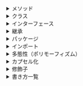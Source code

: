 <details>
<summary>メソッド</summary>

<details>
<summary>オーバーロード（多重定義）</summary>

- 同じ名前のメソッドを定義すること
- 引数の型か数を変えること
  
</details>

<details>
<summary>コンストラクタ</summary>

- インスタンス生成時に自動的に実行される
- クラスはインスタンス化の際、必ずコンストラクタを実行する
- すべてのコンストラクタは、親クラスのコンストラクタを呼び出す
- コードに記載がないとき、自動的に引数なしの親クラスのコンストラクタを呼び出す
- クラスと同名にすること
- 戻り値なし

<details>
<summary>引数を渡すとき</summary>

- `クラス名 インスタンス名 = new クラス名(実引数1, 実引数2...);`
  
</details>

<details>
<summary>デフォルトコンストラクタ</summary>

- コンストラクタが1つもないとき自動的にコンパイル時に追加される
- 引数、処理内容なし

</details>

<details>
<summary>他のコンストラクタの呼び出し</summary>

- `this(引数);`
- コンストラクタの先頭に記述する
  
</details>

<details>
<summary>親クラスのコンストラクタの呼び出し</summary>

- `super(引数);`
- コンストラクタの先頭に記述する
  
</details>

<details>
<summary>他のコンストラクタと親クラスのコンストラクタを両方呼び出したい</summary>

- 一緒には書けないので`this()`を先に呼出し、呼び出した先のコンストラクタで`super()`を記述する

</details>
</details>

</details>

<details>
<summary>クラス</summary>

<details>
<summary>フィールド</summary>

- クラスブロック内に宣言された変数
- 整数変数は0で初期化される
- 文字列はnullで初期化される

<details>
<summary>定数フィールド</summary>

- フィールド宣言の先頭に`final`をつけると書き換えられなくなる

</details>
</details>
<details>
<summary>インスタンス</summary>

- Hero h2としてh2 = h1としても、h1を別のところから参照できる変数が増えただけで、Heroクラスのインスタンス自体はh1の一個のみである
- 同じパッケージの、別のソースファイルのクラスはクラス名のみで呼び出せる

- 宣言
  - `クラス型名 変数名;`
  - ex: Hero h1;
- インスタンスを生成して代入
  - `変数名 = new クラス型名();`
  - ex: `h1 = new Hero();`

</details>


<details>
<summary>初期化ブロック（初期化子）</summary>

- コンストラクタより先に実行される名前のないブロック
- 複数のコンストラクタに共通する処理を実行
- 1つのクラスに複数列記可能。上から順に処理される

<details>
<summary>インスタンス初期化子</summary>

- インスタンスが生成される度にこのブロック内の処理が実行される
- `{ 処理内容 }`
  
</details>
<details>
<summary>クラス初期化子（静的初期化ブロック）</summary>

- クラスがはじめてロードされたときに1回だけ実行される
- `static { 処理内容 }`

</details>
<details>
<summary>初期化ブロックの実行</summary>

1.superクラスのコンストラクタ呼び出し
2.初期化ブロック
3.自分のクラスのコンストラクタ
  
</details>
</details>
</details>
<details>
<summary>インターフェース</summary>

- 抽象度の高い抽象クラスを特別扱いする
- `public interface インターフェース名 { ... }`
  
<details>
<summary>インターフェースの条件</summary>

- 基本的に、すべてのメソッドが抽象メソッドである
  - インターフェース内で宣言されたメソッドは、自動的に public かつ abstract になるので省略可能
  - インターフェース内で処理内容を持てるメソッド
    - defaultメソッド
      - `default 戻り値の型 メソッド名(引数リスト) { 処理のデフォルト実装 }`
      - 継承先でオーバーライドされなかった場合、自動的にデフォルト実装として定めた処理内容でオーバーライドされたものとみなされる
- 基本的に、フィールドを1つも持たない
  - 定数(publicstatic finalがついたフィールド)だけは宣言可能
    - その場合、public static finalは省略可能
      - ➡ インターフェース内でフィールドを宣言すると、自動的にpublic static finalが補われ、定数を宣言したことになる
`public`以外の修飾子は使用不可

</details>
<details>
<summary>インターフェースを継承して子クラスを定義する</summary>

- implements
  - `public class クラス名 implements インターフェース名 { ... }`

</details>
<details>
<summary>多重継承</summary>

- 通常、親クラスを複数持つことはできないが、インターフェースであれば、特別に多重継承が可能
- 親クラスが2つあると、同じ名前のメソッドを複数継承してしまう可能性がある。しかしインターフェースであれば必ずインターフェースを継承したクラスはそのメソッドをオーバーライドするので、そのような事故を防げる
- 多重継承の構文
  - `public class クラス名 implements 親インターフェース名1, 親インターフェース名2,... { ... }`
  
</details>
<details>
<summary>インターフェースからインターフェースへの継承</summary>

- `public interface インターフェース名 extends 親インターフェース名 { ... }`
- インターフェースの多重継承
  - `public interface インターフェース名 extends 親インターフェース名1, 親インターフェース名2... { ... }`
- 親クラスからの継承とインターフェースの実装を同時に行う
  - `public class クラス名 extends 親クラス implements 親インターフェース名1, 親インターフェース名2, ... { ... }`
  
</details>
</details>
<details>
<summary>継承</summary>

- 既存のクラスを元に、メソッドや変数を追加したクラスを作ること
- コンストラクタは継承しない
- 親クラスから見て、子クラスを複数定義することも可能
- 孫クラスや曾孫クラスも定義することも可能
- 多重継承は不可
  - 子クラスから見て、親クラスはひとつだけしか持てない

- 子クラスの定義
  -  `public class サブクラス名 extends スーパークラス名 { スーパークラスとの差分となるメンバ }`

- オーバーライド
  - 子クラスで親クラスのメソッドを再定義すること
  - 条件
    - 戻り値の型、メソッド名、引数の型と形がすべて同じであること
    - 子クラス内で定義し直せば上書きされる

- super
  - 今よりひとつ内側のインスタンス部分を指す予約語
  - 親インスタンス部分のフィールドを利用
    - `super.フィールド名`
  - 親インスタンス部分のメソッドを呼び出す
    - `super.メソッド名(引数)`
    - ex:

```java
   class PoisonMatango extends Matango {
   ...
   public void attack(Hero h) { // 親クラスのMatangoクラスにもあるメソッド
       super.attack(h); // 親クラスの内容を引き継ぐ
       ... // 子クラスでの追加部分
```

   - 祖父母インスタンス部分へのアクセス方法はない

- 抽象メソッド
  - 何もしないメソッド
  - 現時点では何をするかを確定できいないメソッド
  - 実装内容を持たないメソッド
  - `public abstract 戻り値の型 メソッド名(引数リスト);`
  - メソッドだが`{}`ではなく`;`をつける
  - 実装
    - 未定だったメソッドの内容が確定すること

</details>


<details>
<summary>パッケージ</summary>

- クラスを分類する仕組み
- クラスをパッケージに所属させる
  - `package 所属させたいパッケージ名;`
  - ソースコードの先頭に記述すること
 
- 完全限定クラス名
  - パッケージに入れたクラスは、パッケージ名も書かないと指定できなくなる
  - パッケージ名を先頭につけた完全なクラス名のことを完全限定クラス名、完全修飾クラス名、略してFQCNという
  - `パッケージ名.クラス名`
  - 同じパッケージ内で他のクラスを呼び出す際は、クラス名のみでいいが、完全限定クラス名を使用してもエラーにはならない
    
  
</details>

<details>
<summary>インポート</summary>

- 一度クラスやパッケージをインポートすればそのコード内で長い入力をせずに済む
- パッケージ内のすべてのクラスをインポートする
  - `import パッケージ名.*;`
- 1つのクラスのみをインポートする
  - `import パッケージ名.クラス名;`
    
</details>
<details>
<summary>多態性（ポリモーフィズム）</summary>

- インスタンスの多態性
  - インスタンスの左辺と右辺を別の型で指定できる
  - この場合、中身は本当はSuperHeroだが、Characterとして捉える
    - ex: `Character c = new SperHero();`
  - 親クラス = 子クラスは可能
  - 親族じゃないクラス、子クラス = 親クラスは不可
  - 抽象クラスやインターフェースはインスタンス化できないが、箱の型（左辺）にならできる
  - 中身のクラスのメソッドも、箱の型が使えないメソッドだと使えない
    - コンピューターは中身の型の名前を忘れ、箱の型としてしか捉えられなくなる
  - ただし、箱と中身両方に存在するメソッドを実行する場合、中身のメソッドが実行される
  - 別のクラスのインスタンスを配列にまとめられる
    - インスタンス化する宣言の左辺を統一すれば同じ配列に入れられる
      - ex:
        
```java
   Character[] c = new Character[3];
   c[0] = new Hero();
   c[1] = new Thief();
   c[2] = new Wizard();
```

</details>
<details>
<summary>カプセル化</summary>

- フィールドのアクセス制御
  - `アクセス修飾子 フィールド宣言;`
- メソッドのアクセス制御
  - `アクセス修飾子 メソッド宣言 { ... }`

- クラス宣言の前に`public`をつけないと、そのクラスへのアクセスは同一パッケージに属するクラスのみ許可される
  - 中のメソッドが`public`でもクラス自体が`public`でなければアクセス不可

 - `package private`クラスの特徴
    - クラス名はソースファイル名と異なってもよい
    - 1つのソースファイルに複数のクラスを宣言してもよい
    - 1つのファイルに1つの`public class`
    - `package private`クラスであればいくつあってもよい
    - 1つの`public`クラスと複数の`package private`クラスでもよい

- フィールドを`private`にすると、外からアクセスできなくなるのでは？
  ➡ そのクラスのメソッドを経由して操作可能
     ex: クラス a ➡✖ クラス b の private フィールド ba
         クラス a ➡〇 クラス b の bb メソッド ➡〇 クラス b の フィールド ba
  - メソッド経由じゃないとフィールドが触れないなら、他クラスのフィールドを参照できないのでは？
    - フィールド値を取り出す/代入するだけのメソッド
      - 一般的にgetter / setterと呼ばれる
      - getterとsetterの総称をアクセサという
      - `get + 対象のフィールドの名称`をキャメルケースで記述する
      - ex:
```java
   public class Hero {
     private String name;
     ...
     public String getName() {
       return this.name;
     }
   }
```

- カプセル化とデータ隠蔽
  - カプセル化
    - フィールドとそれを操作するメソッドが対象
    - `private`によってデータは隠して
    - `public`によって外部にはメソッドを入口として提供すること
    - データと機能をクラスの中にひとまとめにすること
  - データ隠蔽
    - カプセル化に必要なもの
    - 対象をフィールドとして`private`をつけて外部から直接触れなくする

  - 情報隠蔽
    - プログラミングのルールというより、もっと大きな設計思想
    - 「内部の仕組みは見せず、外部には使い方（インターフェース）だけを公開する」

 - 静的メンバ
  - 静的フィールドと静的メソッド（クラスメソッド）がある
  - クラスに紐づく
  - インスタンスを生成しなくても共有可能
  - フィールドに`static`をつけるのは、`public static final`として定数を共有する目的で利用されるのが一般的
  - クラス変数の宣言
    - `static int money`
  - クラス変数へのアクセス
    - `クラス名.静的フィールド名`
  - クラスメソッドの宣言
    - `static void attack()`
  - クラスメソッド呼び出し
    - 同パッケージ内
      - `クラス名 クラスメソッド名()`
      - インポートなしで呼び出せる
    - 別パッケージ
      - インポートしないと呼び出せない
```java
   import パッケージ名 クラス名;
   クラス名 クラスメソッド名();
```
  - 静的メンバのインポート
    - `import static パッケージ名.クラス名.静的メンバ名;`
      - 静的メンバ名の代わりに`*`を指定すると、そのクラスに属するすべての静的メンバが対象になる
      
</details>

<details>
<summary>修飾子</summary>

- 修飾子は順不同で記述可能
- final
  - 続く変数などを上書き不可にする
  - `final`をつけた変数を定数という
  - 定数なので大文字ですべて記述する
  - `final 型名 定数名 = 初期値`
  - 初期化せず定義だけした場合、一度だけ値の代入が可能
    
</details>

<details>
<summary>書き方一覧</summary>

- 定義
  
| 大分類 | 小分類 | 名前 | 書き方 |
|---|---|---|---|
| フィールド | クラス内 | クラスでのフィールド | `修飾子 型名 フィールド名;` |
| フィールド | インターフェース内 |インターフェースでのフィールド | `型名 フィールド名;` |
| メソッド | クラス内 | メソッド | `public static void メソッド名() { ... }` |
| メソッド | インターフェース内 | インターフェースでのメソッド | `戻り値 メソッド名();` |
| コンストラクタ | クラス内 | コンストラクタ | `public クラス名()` |
| 初期化子 | クラス | インスタンス初期化子 | `{ 処理内容 }` |
| 初期化子 | クラス | クラス初期化子（静的初期化ブロック） | `static { 処理内容 }` |
| クラス | 子クラス | extends | `public class 子クラス名 extends 親クラス名` |
| クラス | インターフェースを継承する | implements |`public class クラス名 implements インターフェース名 { ... }` |
| クラス | インターフェースを複数継承する | 多重継承 |`public class クラス名 implements 親インターフェース名1, 親インターフェース名2,... { ... }` |
| インターフェース | インターフェース | インターフェースを継承したインターフェース | `public interface インターフェース名 extends 親インターフェース名 { ... }` |
| インターフェース | インターフェース | インターフェースを複数継承したインターフェース | `public interface インターフェース名 extends 親インターフェース名1, 親インターフェース名2... { ... }` |
| インターフェース | クラス | インターフェースと親クラスを両方継承する | `public class クラス名 extends 親クラス implements 親インターフェース名1, 親インターフェース名2, ... { ... }` |


- 初期化
  
| 種別 | 場合 | 書き方 |
|---|---|---|
| フィールド | インターフェース内 | `型名 変数名 = 値;` |
| インスタンス | 引数を渡すインスタンス生成 | `クラス名 インスタンス名 = new クラス名(実引数1, 実引数2...);` |
| メソッド | インターフェース内で処理内容を持たせる場合 | `default 戻り値の型 メソッド名(引数リスト) { 処理のデフォルト実装 }` |


- 呼び出し
  
| 種別 | 書き方 |
|---|---|
| staticフィールド | `クラス名.フィールド名` |
| メソッド | `メソッド名()` |
| 親インスタンス部分のメソッド | `super.メソッド名(引数)` |
| 他のコンストラクタ | `this(引数);` |
| 親クラスのコンストラクタ | `super(引数);` |
| 完全限定クラス名 | `パッケージ名.クラス名` |

| | 書き方 |
|---|---|
| 自分自身のインスタンスの | `this.` |
| 今より1つ親側のフィールドを指す | `super.フィールド名` |

| | | 書き方 |
|---|---|---|
| インポート | パッケージ内のすべてのクラス | `import パッケージ名.*;` |
| インポート | クラス | `import パッケージ名.クラス名;` |

- メンバへのアクセス制御レベル
  
| 制限レベル | 名称 | 指定方法 | アクセスを許可する範囲 | インターフェース内 |
|---|---|---|---|---|
| 制限が厳しい | private | private | 自分自身のクラスのみ | インターフェース内のメソッドに使えるがヘルパー関数のみ |
|     ↓       | package private | (何も書かない) | 自分と同じパッケージに属するクラス | |
|     ↓       | protected | protected | 自分と同じパッケージに属するか、自分を継承した子クラス | |
| 制限が緩い | public | public | すべてのクラス| 自動付与 |

- クラスへのアクセス制御
  
| 制限レベル | 名称 | 指定方法 | アクセスを許可する範囲 |
|---|---|---|---|
| 厳しい | package private | (何も書かない) | 自分と同じパッケージに属するクラス |
| 緩い | public | public | すべてのクラス |


- アクセス修飾子以外の修飾子

| | インターフェース名 | クラス名 | オーバーライド | メソッド名 | フィールド名 |
|---|---|---|---|---|
| static | 使用不可 | 使用不可 | 不可 | インターフェースから直接呼び出せる。クラスでも定義可。継承とインスタンス化不可 | すべて同じ実体として扱われる。インスタンス化しても新しい実体にならない |
| final | インターフェースは継承前提なので継承禁止にするfinalは使えない | 継承不可にする | 不可 | オーバーライド不可にする | 定数にする |
| abstract | 抽象メソッドには自動付与 | 抽象クラスになる | 抽象メソッドになる | 使用不可 |

- 継承のキーワード
  
| 継承元 | 継承先 | キーワード | 継承元の数 |
|---|---|---|---|
| クラス | クラス | extends | 1つ |
| インターフェース | クラス | implements | 1つ以上 |
| インターフェース | インターフェース | extends | 1つ以上 |

</details>
